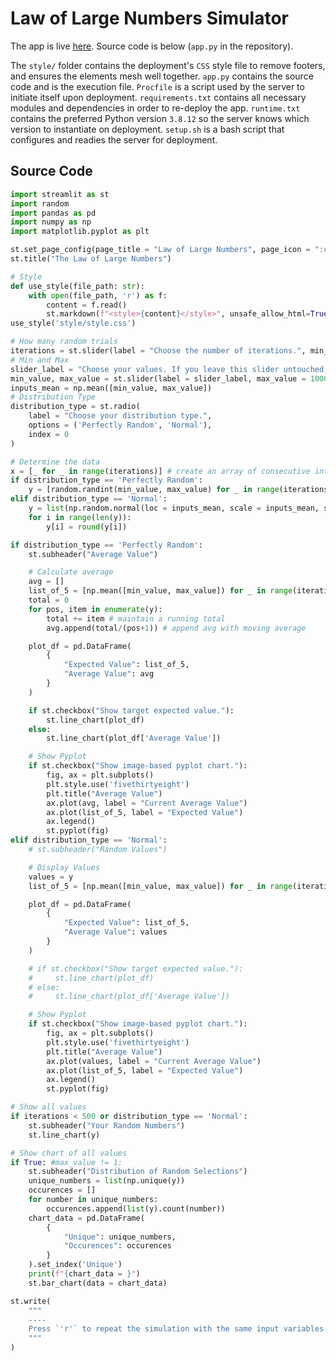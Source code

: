 # Law of Large Numbers Simulator

The app is live [here](http://largenumbers.preritdas.com). Source code is below (`app.py` in the repository). 

The `style/` folder contains the deployment's `CSS` style file to remove footers, and ensures the elements mesh well together. `app.py` contains the source code and is the execution file. `Procfile` is a script used by the server to initiate itself upon deployment. `requirements.txt` contains all necessary modules and dependencies in order to re-deploy the app. `runtime.txt` contains the preferred Python version `3.8.12` so the server knows which version to instantiate on deployment. `setup.sh` is a bash script that configures and readies the server for deployment. 

## Source Code

```python
import streamlit as st
import random
import pandas as pd
import numpy as np
import matplotlib.pyplot as plt

st.set_page_config(page_title = "Law of Large Numbers", page_icon = ":chart_with_upwards_trend:", layout = "wide")
st.title("The Law of Large Numbers")

# Style
def use_style(file_path: str):
    with open(file_path, 'r') as f:
        content = f.read()
        st.markdown(f"<style>{content}</style>", unsafe_allow_html=True)
use_style('style/style.css')

# How many random trials
iterations = st.slider(label = "Choose the number of iterations.", min_value = 5, max_value = 10000, value = 50)
# Min and Max
slider_label = "Choose your values. If you leave this slider untouched, the program will simulate coin flips."
min_value, max_value = st.slider(label = slider_label, max_value = 1000, value = (0, 1))
inputs_mean = np.mean([min_value, max_value])
# Distribution Type
distribution_type = st.radio(
    label = "Choose your distribution type.",
    options = ('Perfectly Random', 'Normal'),
    index = 0
)

# Determine the data
x = [_ for _ in range(iterations)] # create an array of consecutive integers
if distribution_type == 'Perfectly Random':
    y = [random.randint(min_value, max_value) for _ in range(iterations)] # pick a random number for every iteration
elif distribution_type == 'Normal':
    y = list(np.random.normal(loc = inputs_mean, scale = inputs_mean, size = iterations))
    for i in range(len(y)):
        y[i] = round(y[i])

if distribution_type == 'Perfectly Random':
    st.subheader("Average Value")

    # Calculate average
    avg = []
    list_of_5 = [np.mean([min_value, max_value]) for _ in range(iterations)]
    total = 0
    for pos, item in enumerate(y):
        total += item # maintain a running total
        avg.append(total/(pos+1)) # append avg with moving average

    plot_df = pd.DataFrame(
        {
            "Expected Value": list_of_5, 
            "Average Value": avg
        }
    )

    if st.checkbox("Show target expected value."):
        st.line_chart(plot_df)
    else:
        st.line_chart(plot_df['Average Value'])

    # Show Pyplot
    if st.checkbox("Show image-based pyplot chart."):
        fig, ax = plt.subplots()
        plt.style.use('fivethirtyeight')
        plt.title("Average Value")
        ax.plot(avg, label = "Current Average Value")
        ax.plot(list_of_5, label = "Expected Value")
        ax.legend()
        st.pyplot(fig)
elif distribution_type == 'Normal': 
    # st.subheader("Random Values")

    # Display Values
    values = y
    list_of_5 = [np.mean([min_value, max_value]) for _ in range(iterations)]

    plot_df = pd.DataFrame(
        {
            "Expected Value": list_of_5, 
            "Average Value": values
        }
    )

    # if st.checkbox("Show target expected value."):
    #     st.line_chart(plot_df)
    # else:
    #     st.line_chart(plot_df['Average Value'])

    # Show Pyplot
    if st.checkbox("Show image-based pyplot chart."):
        fig, ax = plt.subplots()
        plt.style.use('fivethirtyeight')
        plt.title("Average Value")
        ax.plot(values, label = "Current Average Value")
        ax.plot(list_of_5, label = "Expected Value")
        ax.legend()
        st.pyplot(fig)

# Show all values
if iterations < 500 or distribution_type == 'Normal':
    st.subheader("Your Random Numbers")
    st.line_chart(y)

# Show chart of all values
if True: #max_value != 1:
    st.subheader("Distribution of Random Selections")
    unique_numbers = list(np.unique(y))
    occurences = []
    for number in unique_numbers:
        occurences.append(list(y).count(number))
    chart_data = pd.DataFrame(
        {
            "Unique": unique_numbers,
            "Occurences": occurences
        }
    ).set_index('Unique')
    print(f"{chart_data = }")
    st.bar_chart(data = chart_data)

st.write(
    """
    ----
    Press `'r'` to repeat the simulation with the same input variables.
    """
) 
```